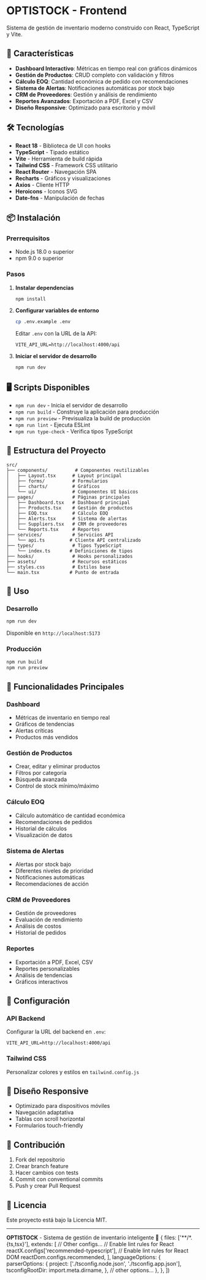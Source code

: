 # OPTISTOCK - Frontend

Sistema de gestión de inventario moderno construido con React, TypeScript y Vite.

## 🚀 Características

- **Dashboard Interactivo**: Métricas en tiempo real con gráficos dinámicos
- **Gestión de Productos**: CRUD completo con validación y filtros
- **Cálculo EOQ**: Cantidad económica de pedido con recomendaciones
- **Sistema de Alertas**: Notificaciones automáticas por stock bajo
- **CRM de Proveedores**: Gestión y análisis de rendimiento
- **Reportes Avanzados**: Exportación a PDF, Excel y CSV
- **Diseño Responsive**: Optimizado para escritorio y móvil

## 🛠️ Tecnologías

- **React 18** - Biblioteca de UI con hooks
- **TypeScript** - Tipado estático
- **Vite** - Herramienta de build rápida
- **Tailwind CSS** - Framework CSS utilitario
- **React Router** - Navegación SPA
- **Recharts** - Gráficos y visualizaciones
- **Axios** - Cliente HTTP
- **Heroicons** - Iconos SVG
- **Date-fns** - Manipulación de fechas

## 📦 Instalación

### Prerrequisitos
- Node.js 18.0 o superior
- npm 9.0 o superior

### Pasos
1. **Instalar dependencias**
   ```bash
   npm install
   ```

2. **Configurar variables de entorno**
   ```bash
   cp .env.example .env
   ```
   Editar `.env` con la URL de la API:
   ```
   VITE_API_URL=http://localhost:4000/api
   ```

3. **Iniciar el servidor de desarrollo**
   ```bash
   npm run dev
   ```

## 🖥️ Scripts Disponibles

- `npm run dev` - Inicia el servidor de desarrollo
- `npm run build` - Construye la aplicación para producción
- `npm run preview` - Previsualiza la build de producción
- `npm run lint` - Ejecuta ESLint
- `npm run type-check` - Verifica tipos TypeScript

## 📁 Estructura del Proyecto

```
src/
├── components/          # Componentes reutilizables
│   ├── Layout.tsx      # Layout principal
│   ├── forms/          # Formularios
│   ├── charts/         # Gráficos
│   └── ui/             # Componentes UI básicos
├── pages/              # Páginas principales
│   ├── Dashboard.tsx   # Dashboard principal
│   ├── Products.tsx    # Gestión de productos
│   ├── EOQ.tsx         # Cálculo EOQ
│   ├── Alerts.tsx      # Sistema de alertas
│   ├── Suppliers.tsx   # CRM de proveedores
│   └── Reports.tsx     # Reportes
├── services/           # Servicios API
│   └── api.ts         # Cliente API centralizado
├── types/              # Tipos TypeScript
│   └── index.ts       # Definiciones de tipos
├── hooks/              # Hooks personalizados
├── assets/             # Recursos estáticos
├── styles.css          # Estilos base
└── main.tsx           # Punto de entrada
```

## 🚀 Uso

### Desarrollo
```bash
npm run dev
```
Disponible en `http://localhost:5173`

### Producción
```bash
npm run build
npm run preview
```

## 🎯 Funcionalidades Principales

### Dashboard
- Métricas de inventario en tiempo real
- Gráficos de tendencias
- Alertas críticas
- Productos más vendidos

### Gestión de Productos
- Crear, editar y eliminar productos
- Filtros por categoría
- Búsqueda avanzada
- Control de stock mínimo/máximo

### Cálculo EOQ
- Cálculo automático de cantidad económica
- Recomendaciones de pedidos
- Historial de cálculos
- Visualización de datos

### Sistema de Alertas
- Alertas por stock bajo
- Diferentes niveles de prioridad
- Notificaciones automáticas
- Recomendaciones de acción

### CRM de Proveedores
- Gestión de proveedores
- Evaluación de rendimiento
- Análisis de costos
- Historial de pedidos

### Reportes
- Exportación a PDF, Excel, CSV
- Reportes personalizables
- Análisis de tendencias
- Gráficos interactivos

## 🔧 Configuración

### API Backend
Configurar la URL del backend en `.env`:
```
VITE_API_URL=http://localhost:4000/api
```

### Tailwind CSS
Personalizar colores y estilos en `tailwind.config.js`

## 📱 Diseño Responsive

- Optimizado para dispositivos móviles
- Navegación adaptativa
- Tablas con scroll horizontal
- Formularios touch-friendly

## 🤝 Contribución

1. Fork del repositorio
2. Crear branch feature
3. Hacer cambios con tests
4. Commit con conventional commits
5. Push y crear Pull Request

## 📄 Licencia

Este proyecto está bajo la Licencia MIT.

---

**OPTISTOCK** - Sistema de gestión de inventario inteligente 🎯
  {
    files: ['**/*.{ts,tsx}'],
    extends: [
      // Other configs...
      // Enable lint rules for React
      reactX.configs['recommended-typescript'],
      // Enable lint rules for React DOM
      reactDom.configs.recommended,
    ],
    languageOptions: {
      parserOptions: {
        project: ['./tsconfig.node.json', './tsconfig.app.json'],
        tsconfigRootDir: import.meta.dirname,
      },
      // other options...
    },
  },
])
```
